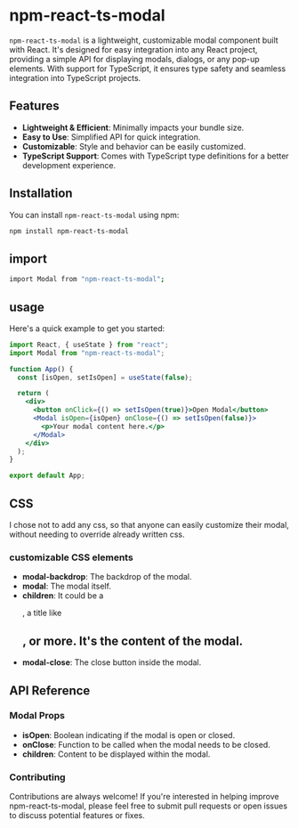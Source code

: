 # npm-react-ts-modal

`npm-react-ts-modal` is a lightweight, customizable modal component built with React. It's designed for easy integration into any React project, providing a simple API for displaying modals, dialogs, or any pop-up elements. With support for TypeScript, it ensures type safety and seamless integration into TypeScript projects.

## Features

- **Lightweight & Efficient**: Minimally impacts your bundle size.
- **Easy to Use**: Simplified API for quick integration.
- **Customizable**: Style and behavior can be easily customized.
- **TypeScript Support**: Comes with TypeScript type definitions for a better development experience.

## Installation

You can install `npm-react-ts-modal` using npm:

```bash
npm install npm-react-ts-modal
```

## import

```bash
import Modal from "npm-react-ts-modal";
```

## usage

Here's a quick example to get you started:

```jsx
import React, { useState } from "react";
import Modal from "npm-react-ts-modal";

function App() {
  const [isOpen, setIsOpen] = useState(false);

  return (
    <div>
      <button onClick={() => setIsOpen(true)}>Open Modal</button>
      <Modal isOpen={isOpen} onClose={() => setIsOpen(false)}>
        <p>Your modal content here.</p>
      </Modal>
    </div>
  );
}

export default App;
```

## CSS

I chose not to add any css, so that anyone can easily customize their modal, without needing to override already written css.

### customizable CSS elements

- **modal-backdrop**: The backdrop of the modal.
- **modal**: The modal itself.
- **children**: It could be a <p>, a title like <h2>, or more. It's the content of the modal.
- **modal-close**: The close button inside the modal.

## API Reference

### Modal Props

- **isOpen**: Boolean indicating if the modal is open or closed.
- **onClose**: Function to be called when the modal needs to be closed.
- **children**: Content to be displayed within the modal.

### Contributing

Contributions are always welcome! If you're interested in helping improve npm-react-ts-modal, please feel free to submit pull requests or open issues to discuss potential features or fixes.
